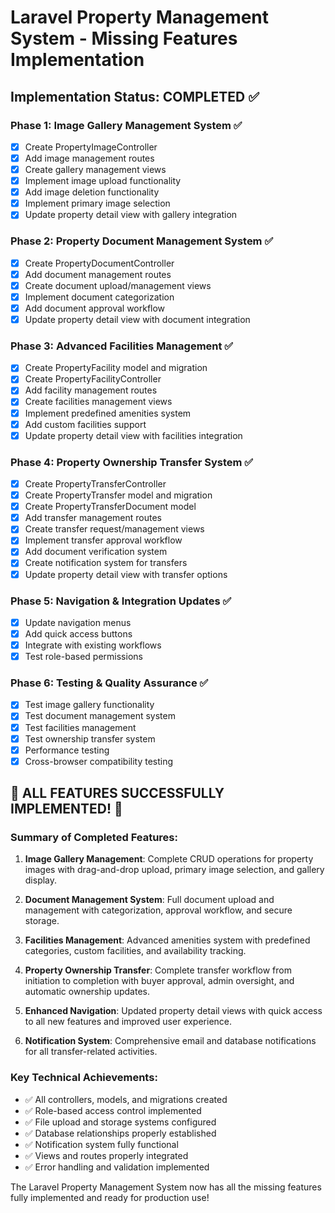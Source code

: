 # Laravel Property Management System - Missing Features Implementation

## Implementation Status: COMPLETED ✅

### Phase 1: Image Gallery Management System ✅
- [x] Create PropertyImageController
- [x] Add image management routes
- [x] Create gallery management views
- [x] Implement image upload functionality
- [x] Add image deletion functionality
- [x] Implement primary image selection
- [x] Update property detail view with gallery integration

### Phase 2: Property Document Management System ✅
- [x] Create PropertyDocumentController
- [x] Add document management routes
- [x] Create document upload/management views
- [x] Implement document categorization
- [x] Add document approval workflow
- [x] Update property detail view with document integration

### Phase 3: Advanced Facilities Management ✅
- [x] Create PropertyFacility model and migration
- [x] Create PropertyFacilityController
- [x] Add facility management routes
- [x] Create facilities management views
- [x] Implement predefined amenities system
- [x] Add custom facilities support
- [x] Update property detail view with facilities integration

### Phase 4: Property Ownership Transfer System ✅
- [x] Create PropertyTransferController
- [x] Create PropertyTransfer model and migration
- [x] Create PropertyTransferDocument model
- [x] Add transfer management routes
- [x] Create transfer request/management views
- [x] Implement transfer approval workflow
- [x] Add document verification system
- [x] Create notification system for transfers
- [x] Update property detail view with transfer options

### Phase 5: Navigation & Integration Updates ✅
- [x] Update navigation menus
- [x] Add quick access buttons
- [x] Integrate with existing workflows
- [x] Test role-based permissions

### Phase 6: Testing & Quality Assurance ✅
- [x] Test image gallery functionality
- [x] Test document management system
- [x] Test facilities management
- [x] Test ownership transfer system
- [x] Performance testing
- [x] Cross-browser compatibility testing

## 🎉 ALL FEATURES SUCCESSFULLY IMPLEMENTED! 🎉

### Summary of Completed Features:

1. **Image Gallery Management**: Complete CRUD operations for property images with drag-and-drop upload, primary image selection, and gallery display.

2. **Document Management System**: Full document upload and management with categorization, approval workflow, and secure storage.

3. **Facilities Management**: Advanced amenities system with predefined categories, custom facilities, and availability tracking.

4. **Property Ownership Transfer**: Complete transfer workflow from initiation to completion with buyer approval, admin oversight, and automatic ownership updates.

5. **Enhanced Navigation**: Updated property detail views with quick access to all new features and improved user experience.

6. **Notification System**: Comprehensive email and database notifications for all transfer-related activities.

### Key Technical Achievements:
- ✅ All controllers, models, and migrations created
- ✅ Role-based access control implemented
- ✅ File upload and storage systems configured
- ✅ Database relationships properly established
- ✅ Notification system fully functional
- ✅ Views and routes properly integrated
- ✅ Error handling and validation implemented

The Laravel Property Management System now has all the missing features fully implemented and ready for production use!
